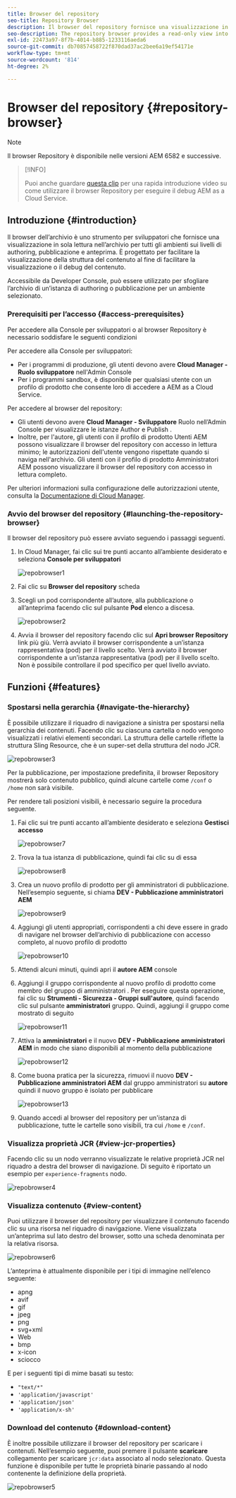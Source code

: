 ```yaml
---
title: Browser del repository
seo-title: Repository Browser
description: Il browser del repository fornisce una visualizzazione in sola lettura nell'archivio per tutti gli ambienti sui livelli di authoring, pubblicazione e anteprima.
seo-description: The repository browser provides a read-only view into the repository for all environments on author, publish, and preview tiers.
exl-id: 22473a97-8f7b-4014-b885-1233116aeda6
source-git-commit: db70857458722f870dad37ac2bee6a19ef54171e
workflow-type: tm+mt
source-wordcount: '814'
ht-degree: 2%

---
```


# Browser del repository {#repository-browser}

>[!NOTE]
>
>Il browser Repository è disponibile nelle versioni AEM 6582 e successive.

>[!INFO]
>
>Puoi anche guardare [questa clip](https://experienceleague.adobe.com/docs/experience-manager-learn/cloud-service/debugging/debugging-aem-as-a-cloud-service/repository-browser.html) per una rapida introduzione video su come utilizzare il browser Repository per eseguire il debug AEM as a Cloud Service.

## Introduzione {#introduction}

Il browser dell’archivio è uno strumento per sviluppatori che fornisce una visualizzazione in sola lettura nell’archivio per tutti gli ambienti sui livelli di authoring, pubblicazione e anteprima. È progettato per facilitare la visualizzazione della struttura del contenuto al fine di facilitare la visualizzazione o il debug del contenuto.

Accessibile da Developer Console, può essere utilizzato per sfogliare l’archivio di un’istanza di authoring o pubblicazione per un ambiente selezionato.

### Prerequisiti per l’accesso {#access-prerequisites}

Per accedere alla Console per sviluppatori o al browser Repository è necessario soddisfare le seguenti condizioni

Per accedere alla Console per sviluppatori:

* Per i programmi di produzione, gli utenti devono avere **Cloud Manager - Ruolo sviluppatore** nell&#39;Admin Console
* Per i programmi sandbox, è disponibile per qualsiasi utente con un profilo di prodotto che consente loro di accedere a AEM as a Cloud Service.

Per accedere al browser del repository:

* Gli utenti devono avere **Cloud Manager - Sviluppatore** Ruolo nell’Admin Console per visualizzare le istanze Author e Publish .
* Inoltre, per l&#39;autore, gli utenti con il profilo di prodotto Utenti AEM possono visualizzare il browser del repository con accesso in lettura minimo; le autorizzazioni dell&#39;utente vengono rispettate quando si naviga nell&#39;archivio. Gli utenti con il profilo di prodotto Amministratori AEM possono visualizzare il browser del repository con accesso in lettura completo.

Per ulteriori informazioni sulla configurazione delle autorizzazioni utente, consulta la [Documentazione di Cloud Manager](https://experienceleague.adobe.com/docs/experience-manager-cloud-manager/using/requirements/setting-up-users-and-roles.html).

### Avvio del browser del repository {#launching-the-repository-browser}

Il browser del repository può essere avviato seguendo i passaggi seguenti.

1. In Cloud Manager, fai clic sui tre punti accanto all’ambiente desiderato e seleziona **Console per sviluppatori**

   ![repobrowser1](/help/implementing/developing/tools/assets/repobrowser1.png)

1. Fai clic su **Browser del repository** scheda
1. Scegli un pod corrispondente all’autore, alla pubblicazione o all’anteprima facendo clic sul pulsante **Pod** elenco a discesa.

   ![repobrowser2](/help/implementing/developing/tools/assets/repobrowser2.png)

1. Avvia il browser del repository facendo clic sul **Apri browser Repository** link più giù. Verrà avviato il browser corrispondente a un’istanza rappresentativa (pod) per il livello scelto. Verrà avviato il browser corrispondente a un’istanza rappresentativa (pod) per il livello scelto. Non è possibile controllare il pod specifico per quel livello avviato.

## Funzioni {#features}

### Spostarsi nella gerarchia {#navigate-the-hierarchy}

È possibile utilizzare il riquadro di navigazione a sinistra per spostarsi nella gerarchia dei contenuti. Facendo clic su ciascuna cartella o nodo vengono visualizzati i relativi elementi secondari. La struttura delle cartelle riflette la struttura Sling Resource, che è un super-set della struttura del nodo JCR.

![repobrowser3](/help/implementing/developing/tools/assets/repobrowser3.png)

Per la pubblicazione, per impostazione predefinita, il browser Repository mostrerà solo contenuto pubblico, quindi alcune cartelle come `/conf` o `/home` non sarà visibile.

Per rendere tali posizioni visibili, è necessario seguire la procedura seguente.

1. Fai clic sui tre punti accanto all’ambiente desiderato e seleziona **Gestisci accesso**

   ![repobrowser7](/help/implementing/developing/tools/assets/repobrowser7.png)

1. Trova la tua istanza di pubblicazione, quindi fai clic su di essa

   ![repobrowser8](/help/implementing/developing/tools/assets/repobrowser8.png)

1. Crea un nuovo profilo di prodotto per gli amministratori di pubblicazione. Nell’esempio seguente, si chiama **DEV - Pubblicazione amministratori AEM**

   ![repobrowser9](/help/implementing/developing/tools/assets/repobrowser9.png)

1. Aggiungi gli utenti appropriati, corrispondenti a chi deve essere in grado di navigare nel browser dell’archivio di pubblicazione con accesso completo, al nuovo profilo di prodotto

   ![repobrowser10](/help/implementing/developing/tools/assets/repobrowser10.png)

1. Attendi alcuni minuti, quindi apri il **autore AEM** console
1. Aggiungi il gruppo corrispondente al nuovo profilo di prodotto come membro del gruppo di amministratori . Per eseguire questa operazione, fai clic su **Strumenti - Sicurezza - Gruppi sull&#39;autore**, quindi facendo clic sul pulsante **amministratori** gruppo. Quindi, aggiungi il gruppo come mostrato di seguito

   ![repobrowser11](/help/implementing/developing/tools/assets/repobrowser11.png)

1. Attiva la **amministratori** e il nuovo **DEV - Pubblicazione amministratori AEM** in modo che siano disponibili al momento della pubblicazione

   ![repobrowser12](/help/implementing/developing/tools/assets/repobrowser12.png)

1. Come buona pratica per la sicurezza, rimuovi il nuovo **DEV - Pubblicazione amministratori AEM** dal gruppo amministratori su **autore** quindi il nuovo gruppo è isolato per pubblicare

   ![repobrowser13](/help/implementing/developing/tools/assets/repobrowser13.png)

1. Quando accedi al browser del repository per un&#39;istanza di pubblicazione, tutte le cartelle sono visibili, tra cui `/home` e `/conf`.

### Visualizza proprietà JCR {#view-jcr-properties}

Facendo clic su un nodo verranno visualizzate le relative proprietà JCR nel riquadro a destra del browser di navigazione. Di seguito è riportato un esempio per `experience-fragments` nodo.

![repobrowser4](/help/implementing/developing/tools/assets/repobrowser41.png)

### Visualizza contenuto {#view-content}

Puoi utilizzare il browser del repository per visualizzare il contenuto facendo clic su una risorsa nel riquadro di navigazione. Viene visualizzata un’anteprima sul lato destro del browser, sotto una scheda denominata per la relativa risorsa.

![repobrowser6](/help/implementing/developing/tools/assets/repobrowser61.png)

L’anteprima è attualmente disponibile per i tipi di immagine nell’elenco seguente:

* apng
* avif
* gif
* jpeg
* png
* svg+xml
* Web
* bmp
* x-icon
* sciocco

E per i seguenti tipi di mime basati su testo:

* `"text/*"`
* `'application/javascript'`
* `'application/json'`
* `'application/x-sh'`

### Download del contenuto {#download-content}

È inoltre possibile utilizzare il browser del repository per scaricare i contenuti. Nell’esempio seguente, puoi premere il pulsante **scaricare** collegamento per scaricare `jcr:data` associato al nodo selezionato. Questa funzione è disponibile per tutte le proprietà binarie passando al nodo contenente la definizione della proprietà.

![repobrowser5](/help/implementing/developing/tools/assets/repobrowser52.png)
